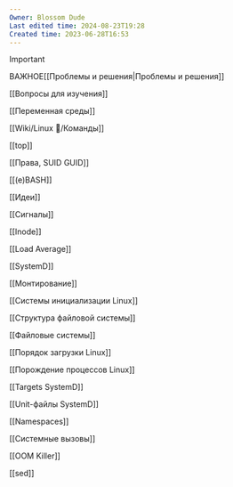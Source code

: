 ```yaml
---
Owner: Blossom Dude
Last edited time: 2024-08-23T19:28
Created time: 2023-06-28T16:53
---
```

> [!important]  
> ВАЖНОЕ[[Проблемы и решения|Проблемы и решения]]  

[[Вопросы для изучения]]

[[Переменная среды]]

[[Wiki/Linux 🐧/Команды]]

[[top]]

[[Права, SUID GUID]]

[[(e)BASH]]

[[Идеи]]

[[Сигналы]]

[[Inode]]

[[Load Average]]

[[SystemD]]

[[Монтирование]]

[[Системы инициализации Linux]]

[[Структура файловой системы]]

[[Файловые системы]]

[[Порядок загрузки Linux]]

[[Порождение процессов Linux]]

[[Targets SystemD]]

[[Unit-файлы SystemD]]

[[Namespaces]]

[[Системные вызовы]]

[[OOM Killer]]

[[sed]]